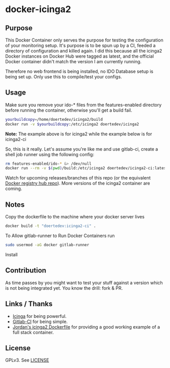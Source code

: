 # docker-icinga2

## Purpose

This Docker Container only serves the purpose for testing the configuration of your monitoring setup. It's purpose is to be spun up by a CI, feeded a directory of configuration and killed again. I did this because all the icinga2 Docker instances on Docker Hub were tagged as latest, and the official Docker container didn't match the version I am currently running.

Therefore no web frontend is being installed, no IDO Database setup is being set up. Only use this to compile/test your configs.

## Usage

Make sure you remove your ido-\* files from the features-enabled directory before running the container, otherwise you'll get a build fail.
```bash
yourbuildcopy=/home/doertedev/icinga2/build
docker run -v $yourbuildcopy:/etc/icinga2 doertedev/icinga2
```
**Note:** The example above is for icinga2 while the example below is for icinga2-ci

So, this is it really. Let's assume you're like me and use gitlab-ci, create a shell job runner using the following config:

```bash
rm features-enabled/ido-* &> /dev/null
docker run --rm -v $(pwd)/build:/etc/icinga2 doertedev/icinga2-ci:latest
```

Watch for upcoming releases/branches of this repo (or the equivalent [Docker registry hub repo](https://registry.hub.docker.com/u/doertedev/icinga2-ci/)). More versions of the icinga2 container are coming.

## Notes
Copy the dockerfile to the machine where your docker server lives
```bash
docker build -t "doertedev:icinga2-ci" .
```
To Allow gitlab-runner to Run Docker Containers run
```bash
sudo usermod -aG docker gitlab-runner
```
Install
## Contribution

As time passes by you might want to test your stuff against a version which is not being integrated yet. You know the drill: fork & PR.

## Links / Thanks

* [Icinga](https://www.icinga.org) for being powerful.
* [Gitlab-CI](https://about.gitlab.com/gitlab-ci/) for being simple.
* [Jordan's icinga2 Dockerfile](https://registry.hub.docker.com/u/jordan/icinga2/dockerfile/) for providing a good working example of a full stack container.

## License

GPLv3. See [LICENSE](/LICENSE)
